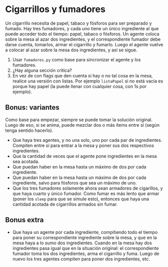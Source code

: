 # Cigarrillos y fumadores

Un cigarrillo necesita de papel, tabaco y fósforos para ser preparado y fumado. Hay tres fumadores, y cada uno tiene un único ingrediente al que puede acceder todo el tiempo: papel, tabaco o fósforos. Un agente coloca sobre la mesa al azar dos ingredientes, y el correspondiente fumador debe darse cuenta, tomarlos, armar el cigarrillo y fumarlo. Luego el agente vuelve a colocar al azar sobre la mesa dos ingredientes, y así se sigue.

1. Usar `fumadores.py` como base para sincronizar el agente y los fumadores.
1. ¿Hay alguna sección crítica?
1. En vez de con flags que den cuenta si hay o no tal cosa en la mesa, realice una versión con listas. Por ejemplo `listaPapel` si no está vacía es porque hay papel (la puede llenar con cualquier cosa, con 1s por ejemplo).

## Bonus: variantes 

Como base para empezar, siempre se puede tomar la solución original. Luego de eso, si se anima, puede mezclar dos o más ítems entre sí (según tenga sentido hacerlo).

* Que haya tres agentes, y no una solo, uno por cada par de ingredientes. Compiten entre sí para entrar a la mesa y poner sus dos respectivos ingredientes.
* Que la cantidad de veces que el agente pone ingredientes en la mesa sea acotada.
* Que puedan haber en la mesa hasta un máximo de dos por cada ingrediente.
* Que puedan haber en la mesa hasta un máximo de dos por cada ingrediente, salvo para fósforos que sea un máximo de uno.
* Que los tres fumadores solamente ahora sean armadores de cigarillos, y que haya cuarto y único fumador. Como fumar es más lento que armar (poner los `sleep` para que se simule esto), entonces que haya una cantidad acotada de cigarrillos armados sin fumar.

## Bonus extra

* Que haya un agente por cada ingrediente, compitiendo todo el tiempo para poner su correspondiente ingrediente sobre la mesa, y que en la mesa haya a lo sumo dos ingredientes. Cuando en la mesa hay dos ingredientes pasa igual que en la situación original: el correspondiente fumador toma los dos ingredientes, arma el cigarrillo y fuma. Luego de nuevo los tres agentes compiten para poner dos ingredientes, etc.